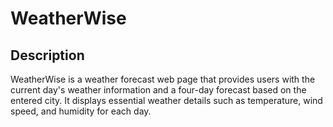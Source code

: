 # WeatherWise

## Description

WeatherWise is a weather forecast web page that provides users with the current day's weather information and a four-day forecast based on the entered city. It displays essential weather details such as temperature, wind speed, and humidity for each day.

